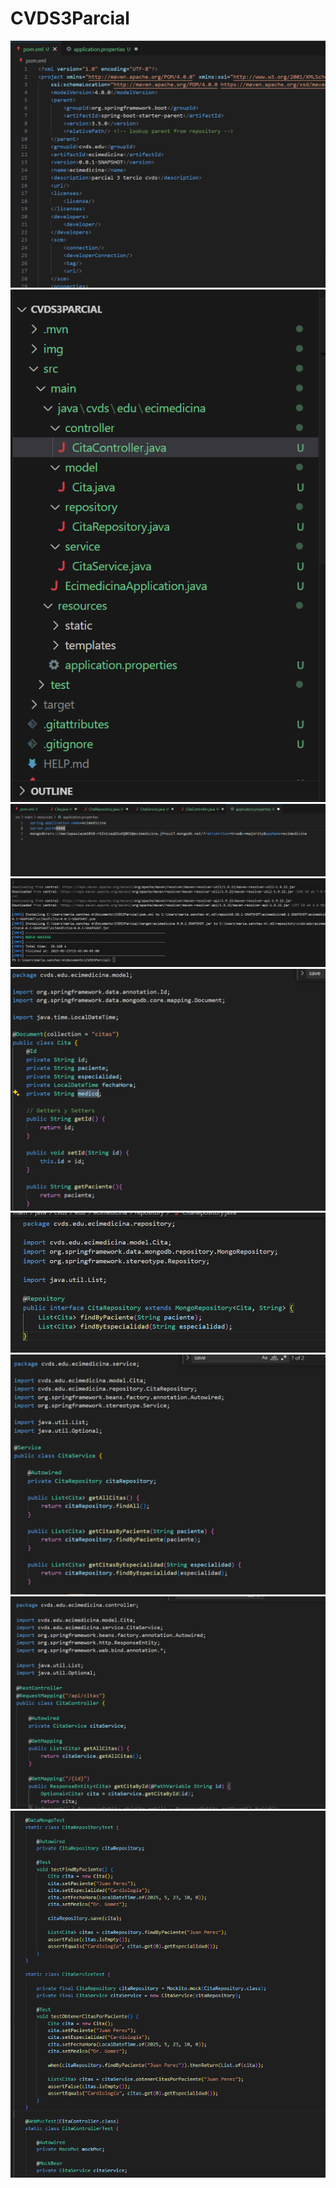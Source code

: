 # CVDS3Parcial

![](https://github.com/hakki17/CVDS3Parcial/blob/main/img/1.%20pom.png)
![](https://github.com/hakki17/CVDS3Parcial/blob/main/img/2.%20estructura.png)
![](https://github.com/hakki17/CVDS3Parcial/blob/main/img/3.%20application.properties.png)
![](https://github.com/hakki17/CVDS3Parcial/blob/main/img/4.%20compila.png)
![](https://github.com/hakki17/CVDS3Parcial/blob/main/img/5.%20model.png)
![](https://github.com/hakki17/CVDS3Parcial/blob/main/img/6.%20repository.png)
![](https://github.com/hakki17/CVDS3Parcial/blob/main/img/7.%20service.png)
![](https://github.com/hakki17/CVDS3Parcial/blob/main/img/8.%20controller.png)
![](https://github.com/hakki17/CVDS3Parcial/blob/main/img/9.%20pruebas.png)
